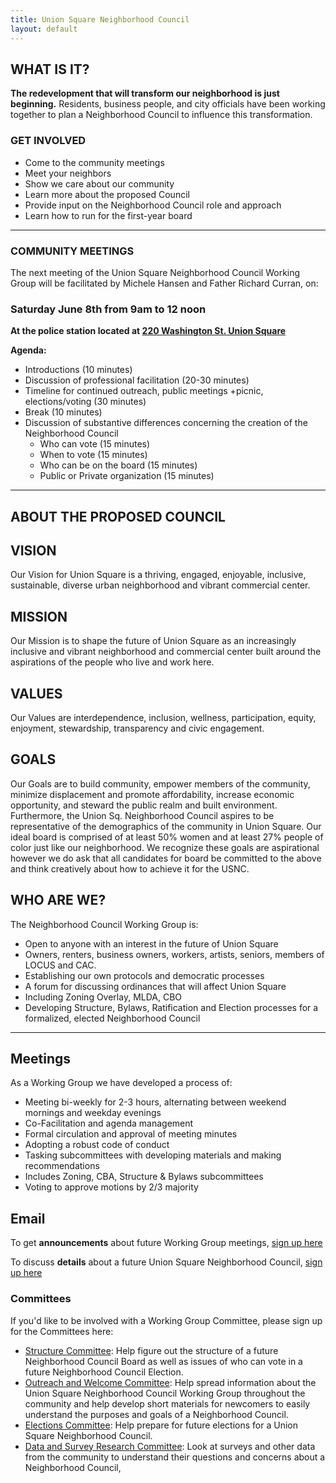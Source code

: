 ```yaml
---
title: Union Square Neighborhood Council
layout: default
---
```


## WHAT IS IT?

**The redevelopment that will transform our neighborhood is just beginning.** Residents, business people, and city officials have been working together to plan a Neighborhood Council to influence this transformation.


### GET INVOLVED

* Come to the community meetings
* Meet your neighbors
* Show we care about our community
* Learn more about the proposed Council
* Provide input on the Neighborhood Council role and approach
* Learn how to run for the first-year board

****

### COMMUNITY MEETINGS

The next meeting of the Union Square Neighborhood Council Working Group will be facilitated by Michele Hansen and Father Richard Curran, on:

### Saturday June 8th from 9am to 12 noon

**At the police station located at [220 Washington St. Union Square](https://goo.gl/maps/DKWAUjQiifw)**

**Agenda:**

* Introductions  (10 minutes)
* Discussion of professional facilitation   (20-30 minutes)
* Timeline for continued outreach, public meetings +picnic, elections/voting   (30 minutes)
* Break  (10 minutes)
* Discussion of substantive differences concerning the creation of the Neighborhood Council  
    * Who can vote                               (15 minutes)
    * When to vote                               (15 minutes)
    * Who can be on the board           (15 minutes)
    * Public or Private organization    (15 minutes)


****

## ABOUT THE PROPOSED COUNCIL

## VISION

Our Vision for Union Square is a thriving, engaged, enjoyable, inclusive, sustainable, diverse urban neighborhood and vibrant commercial center. 


## MISSION

Our Mission is to shape the future of Union Square as an increasingly inclusive and vibrant neighborhood and commercial center built around the aspirations of the people who live and work here. 

## VALUES

Our Values are interdependence, inclusion, wellness, participation, equity, enjoyment, stewardship, transparency and civic engagement.


## GOALS

Our Goals are to build community, empower members of the community, minimize displacement and promote affordability, increase economic opportunity, and steward the public realm and built environment. Furthermore, the Union Sq. Neighborhood Council aspires to be representative of the demographics of the community in Union Square. Our ideal board is comprised of at least 50% women and at least 27% people of color just like our neighborhood. We recognize these goals are aspirational however we do ask that all candidates for board be committed to the above and think creatively about how to achieve it for the USNC. 


## WHO ARE WE?

The Neighborhood Council Working Group is:

* Open to anyone with an interest in the future of Union Square
* Owners, renters, business owners, workers, artists, seniors, members of LOCUS and CAC. 
* Establishing our own protocols and democratic processes
* A forum for discussing ordinances that will affect Union Square
* Including Zoning Overlay, MLDA, CBO
* Developing Structure, Bylaws, Ratification and Election processes for a formalized, elected Neighborhood Council

****

## Meetings

As a Working Group we have developed a process of:

* Meeting bi-weekly for 2-3 hours, alternating between weekend mornings and weekday evenings
* Co-Facilitation and agenda management
* Formal circulation and approval of meeting minutes
* Adopting a robust code of conduct
* Tasking subcommittees with developing materials and making recommendations
* Includes Zoning, CBA, Structure &amp; Bylaws subcommittees
* Voting to approve motions by 2/3 majority


## Email

To get **announcements** about future Working Group meetings, [sign up here](https://groups.google.com/forum/#!forum/usnc-wg-announcements)

To discuss **details** about a future Union Square Neighborhood Council, [sign up here](https://groups.google.com/forum/#!forum/usnc-wg-discussion)

### Committees

If you'd like to be involved with a Working Group Committee, please sign up for the Committees here:

* [Structure Committee](https://groups.google.com/forum/#!forum/usnc-wg-structure): Help figure out the structure of a future Neighborhood Council Board as well as issues of who can vote in a future Neighborhood Council Election.
* [Outreach and Welcome Committee](https://groups.google.com/forum/#!forum/usnc-wg-outreach): Help spread information about the Union Square Neighborhood Council Working Group throughout the community and help develop short materials for newcomers to easily understand the purposes and goals of a Neighborhood Council.
* [Elections Committee](https://groups.google.com/forum/#!forum/usnc-wg-elections): Help prepare for future elections for a Union Square Neighborhood Council.
* [Data and Survey Research Committee](https://groups.google.com/forum/#!forum/usnc-wg-data): Look at surveys and other data from the community to understand their questions and concerns about a Neighborhood Council, 
